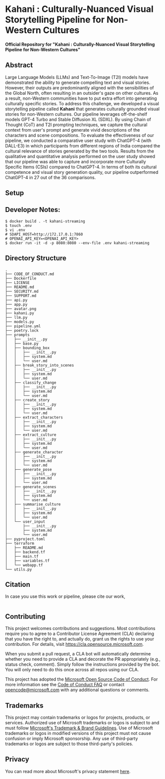 # Kahani : Culturally-Nuanced Visual Storytelling Pipeline for Non-Western Cultures

#### Official Repository for "Kahani : Culturally-Nuanced Visual Storytelling Pipeline for Non-Western Cultures"

## Abstract

Large Language Models (LLMs) and Text-To-Image (T2I) models have demonstrated the ability to generate compelling text and visual stories. However, their outputs are predominantly aligned with the sensibilities of the Global North, often resulting in an outsider's gaze on other cultures. As a result, non-Western communities have to put extra effort into generating culturally specific stories. To address this challenge, we developed a visual storytelling pipeline called **Kahani** that generates culturally grounded visual stories for non-Western cultures. Our pipeline leverages off-the-shelf models GPT-4 Turbo and Stable Diffusion XL (SDXL). By using Chain of Thought (CoT) and T2I prompting techniques, we capture the cultural context from user's prompt and generate vivid descriptions of the characters and scene compositions. To evaluate the effectiveness of our pipeline, we conducted a comparative user study with ChatGPT-4 (with DALL-E3) in which participants from different regions of India compared the cultural relevance of stories generated by the two tools. Results from the qualitative and quantitative analysis performed on the user study showed that our pipeline was able to capture and incorporate more Culturally Specific Items (CSIs) compared to ChatGPT-4. In terms of both its cultural competence and visual story generation quality, our pipeline outperformed ChatGPT-4 in 27 out of the 36 comparisons. 

## Setup

## Developer Notes:

```
$ docker build . -t kahani-streaming
$ touch .env
$ vi .env
# SDAPI_HOST=http://172.17.0.1:7860
# OPENAI_API_KEY=<OPENAI_API_KEY>
$ docker run -it -d -p 8080:8080 --env-file .env kahani-streaming
```
## Directory Structure

```
.
├── CODE_OF_CONDUCT.md
├── Dockerfile
├── LICENSE
├── README.md
├── SECURITY.md
├── SUPPORT.md
├── api.py
├── app.py
├── avatar.png
├── kahani.py
├── llm.py
├── models.py
├── pipeline.yml
├── poetry.lock
├── prompts
│   ├── __init__.py
│   ├── base.py
│   ├── bounding_box
│   │   ├── __init__.py
│   │   ├── system.md
│   │   └── user.md
│   ├── break_story_into_scenes
│   │   ├── __init__.py
│   │   ├── system.md
│   │   └── user.md
│   ├── classify_change
│   │   ├── __init__.py
│   │   ├── system.md
│   │   └── user.md
│   ├── create_story
│   │   ├── __init__.py
│   │   ├── system.md
│   │   └── user.md
│   ├── extract_characters
│   │   ├── __init__.py
│   │   ├── system.md
│   │   └── user.md
│   ├── extract_culture
│   │   ├── __init__.py
│   │   ├── system.md
│   │   └── user.md
│   ├── generate_character
│   │   ├── __init__.py
│   │   ├── system.md
│   │   └── user.md
│   ├── generate_pose
│   │   ├── __init__.py
│   │   ├── system.md
│   │   └── user.md
│   ├── generate_scenes
│   │   ├── __init__.py
│   │   ├── system.md
│   │   └── user.md
│   ├── summarise_culture
│   │   ├── __init__.py
│   │   ├── system.md
│   │   └── user.md
│   └── user_input
│       ├── __init__.py
│       ├── system.md
│       └── user.md
├── pyproject.toml
├── terraform
│   ├── README.md
│   ├── backend.tf
│   ├── main.tf
│   ├── variables.tf
│   └── webapp.tf
└── utils.py
```

## Citation

In case you use this work or pipeline, please cite our work,

```
```

## Contributing

This project welcomes contributions and suggestions.  Most contributions require you to agree to a
Contributor License Agreement (CLA) declaring that you have the right to, and actually do, grant us
the rights to use your contribution. For details, visit https://cla.opensource.microsoft.com.

When you submit a pull request, a CLA bot will automatically determine whether you need to provide
a CLA and decorate the PR appropriately (e.g., status check, comment). Simply follow the instructions
provided by the bot. You will only need to do this once across all repos using our CLA.

This project has adopted the [Microsoft Open Source Code of Conduct](https://opensource.microsoft.com/codeofconduct/).
For more information see the [Code of Conduct FAQ](https://opensource.microsoft.com/codeofconduct/faq/) or
contact [opencode@microsoft.com](mailto:opencode@microsoft.com) with any additional questions or comments.

## Trademarks

This project may contain trademarks or logos for projects, products, or services. Authorized use of Microsoft 
trademarks or logos is subject to and must follow 
[Microsoft's Trademark & Brand Guidelines](https://www.microsoft.com/en-us/legal/intellectualproperty/trademarks/usage/general).
Use of Microsoft trademarks or logos in modified versions of this project must not cause confusion or imply Microsoft sponsorship.
Any use of third-party trademarks or logos are subject to those third-party's policies.

## Privacy

You can read more about Microsoft's privacy statement [here](https://go.microsoft.com/fwlink/?LinkId=521839).
